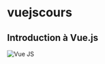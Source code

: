 # vuejscours
## Introduction à Vue.js

![Vue JS](https://upload.wikimedia.org/wikipedia/commons/thumb/9/95/Vue.js_Logo_2.svg/1200px-Vue.js_Logo_2.svg.png)
